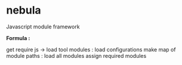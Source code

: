 nebula
======

Javascript module framework

**Formula :**

get require js -> 
	load tool modules :
		load configurations 
		make map of module paths :
			load all modules 
			assign required modules 